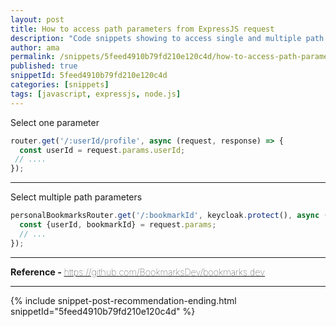 ```yaml
---
layout: post
title: How to access path parameters from ExpressJS request
description: "Code snippets showing to access single and multiple path parameters from ExpressJS request. Tagged with javascript, expressjs, node.js"
author: ama
permalink: /snippets/5feed4910b79fd210e120c4d/how-to-access-path-parameters-from-expressjs-request
published: true
snippetId: 5feed4910b79fd210e120c4d
categories: [snippets]
tags: [javascript, expressjs, node.js]
---
```


Select one parameter

```javascript
router.get('/:userId/profile', async (request, response) => {
  const userId = request.params.userId;
 // ....
});
```

<hr/>

Select multiple path parameters

```javascript
personalBookmarksRouter.get('/:bookmarkId', keycloak.protect(), async (request, response) => {
  const {userId, bookmarkId} = request.params;
  // ...
});
```

<hr/>
<span style="font-size: 0.9rem"><strong>Reference - </strong><a href="https://github.com/BookmarksDev/bookmarks.dev" target="_blank" style="font-weight: lighter">https://github.com/BookmarksDev/bookmarks.dev</a></span>

<hr/>

 {% include snippet-post-recommendation-ending.html snippetId="5feed4910b79fd210e120c4d" %}
